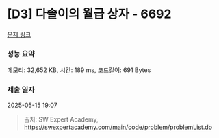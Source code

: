 # [D3] 다솔이의 월급 상자 - 6692 

[문제 링크](https://swexpertacademy.com/main/code/problem/problemDetail.do?contestProbId=AWdXofhKFkADFAWn) 

### 성능 요약

메모리: 32,652 KB, 시간: 189 ms, 코드길이: 691 Bytes

### 제출 일자

2025-05-15 19:07



> 출처: SW Expert Academy, https://swexpertacademy.com/main/code/problem/problemList.do